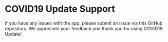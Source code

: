 # COVID19 Update Support

If you have any issues with the app, please submit an issue via this GitHub repository. We appreciate your feedback and
thank you for using COVID19 Update!
